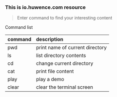 ### This is io.huwence.com resource

> Enter command to find your interesting content


Command list

|command|description|
|:------|:------|
|pwd|print name of current directory|
|ls|list directory contents|
|cd|change current directory|
|cat|print file content|
|play|play a demo|
|clear|clear the terminal screen|
